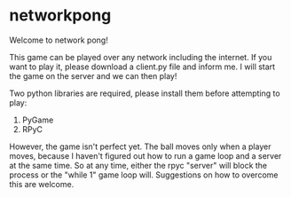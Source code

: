 # networkpong

Welcome to network pong! 

This game can be played over any network including the internet. If you want to play it, please download a client.py file and inform me.
I will start the game on the server and we can then play!

Two python libraries are required, please install them before attempting to play:
1) PyGame
2) RPyC

However, the game isn't perfect yet. The ball moves only when a player moves, because I haven't figured out how to run a game loop and a server at the same time. So at any time, either the rpyc "server" will block the process or the "while 1" game loop will. Suggestions on how to overcome this are welcome.
